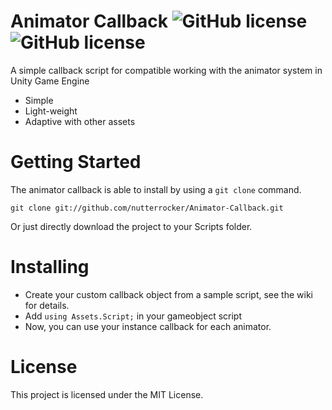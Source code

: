 # Animator Callback ![GitHub license](https://img.shields.io/badge/license-MIT-blue.svg) ![GitHub license](https://img.shields.io/pypi/status/Django.svg)
A simple callback script for compatible working with the animator system in Unity Game Engine<br>
- Simple
- Light-weight
- Adaptive with other assets

# Getting Started
The animator callback is able to install by using a `git clone` command.
```
git clone git://github.com/nutterrocker/Animator-Callback.git
```
Or just directly download the project to your Scripts folder.


# Installing
- Create your custom callback object from a sample script, see the wiki for details. 
- Add `using Assets.Script;` in your gameobject script
- Now, you can use your instance callback for each animator.

# License
This project is licensed under the MIT License.
